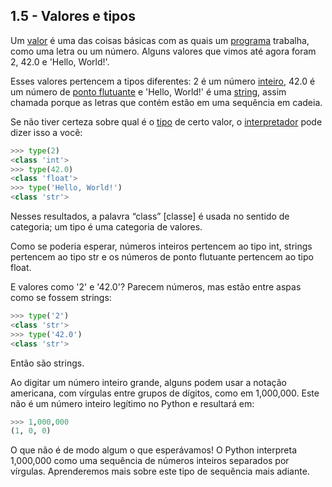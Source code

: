 ## 1.5 - Valores e tipos

Um [valor](08-glossario.md#valor) é uma das coisas básicas com as quais um [programa](08-glossario.md#programa) trabalha, como uma letra ou um número. Alguns valores que vimos até agora foram 2, 42.0 e 'Hello, World!'.

Esses valores pertencem a tipos diferentes: 2 é um número [inteiro](08-glossario.md#inteiro), 42.0 é um número de [ponto flutuante](08-glossario.md#ponto-flutuante) e 'Hello, World!' é uma [string](08-glossario.md#string), assim chamada porque as letras que contém estão em uma sequência em cadeia.

Se não tiver certeza sobre qual é o [tipo](08-glossario.md#tipo) de certo valor, o [interpretador](08-glossario.md#interpretador) pode dizer isso a você:

```python
>>> type(2)
<class 'int'>
>>> type(42.0)
<class 'float'>
>>> type('Hello, World!')
<class 'str'>
```

Nesses resultados, a palavra “class” \[classe\] é usada no sentido de categoria; um tipo é uma categoria de valores.

Como se poderia esperar, números inteiros pertencem ao tipo int, strings pertencem ao tipo str e os números de ponto flutuante pertencem ao tipo float.

E valores como '2' e '42.0'? Parecem números, mas estão entre aspas como se fossem strings:

```python
>>> type('2')
<class 'str'>
>>> type('42.0')
<class 'str'>
```

Então são strings.

Ao digitar um número inteiro grande, alguns podem usar a notação americana, com vírgulas entre grupos de dígitos, como em 1,000,000. Este não é um número inteiro legítimo no Python e resultará em:

```python
>>> 1,000,000
(1, 0, 0)
```

O que não é de modo algum o que esperávamos! O Python interpreta 1,000,000 como uma sequência de números inteiros separados por vírgulas. Aprenderemos mais sobre este tipo de sequência mais adiante.
